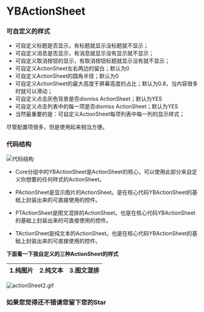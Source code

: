 # YBActionSheet

### 可自定义的样式
* 可自定义标题是否显示，有标题就显示没标题就不显示；
* 可自定义消息是否显示，有消息就显示没有显示就不显示；
* 可自定义取消按钮的显示，有取消按钮标题就显示没有就不显示；
* 可自定义ActionSheet左右两边的留白；默认为0
* 可自定义ActionSheet的圆角半径；默认为0
* 可自定义ActionSheet的最大高度于屏幕高度的占比；默认为0.8，当内容很多时就可以滑动；
* 可自定义点击灰色背景是否dismiss ActionSheet；默认为YES
* 可自定义点击列表中的每一项是否dismiss ActionSheet；默认为YES
* 当然最重要的是：可自定义ActionSheet每项列表中每一列的显示样式；

尽管配置项很多，但是使用起来相当方便。

### 代码结构
![代码结构](http://upload-images.jianshu.io/upload_images/1368996-8a3c3c5070bb9507.png?imageMogr2/auto-orient/strip%7CimageView2/2/w/1240)

* Core分组中的YBActionSheet是ActionSheet的核心，可以使用此部分来自定义你想要的任何样式的ActionSheet。

* PActionSheet是显示图片的ActionSheet。是在核心代码YBActionSheet的基础上封装出来的可直接使用的控件。

* PTActionSheet是图文混排的ActionSheet。也是在核心代码YBActionSheet的基础上封装出来的可直接使用的控件。

* TActionSheet是纯文本的ActionSheet。也是在核心代码YBActionSheet的基础上封装出来的可直接使用的控件。


**下面看一下我自定义的三种ActionSheet的样式**


1.纯图片 | 2.纯文本 | 3.图文混排
------------|-------------|----------------

![actionSheet2.gif](http://upload-images.jianshu.io/upload_images/1368996-9a123a5dc4946dd1.gif?imageMogr2/auto-orient/strip)


### 如果您觉得还不错请您留下您的Star
